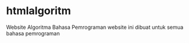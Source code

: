 # htmlalgoritm
Website Algoritma Bahasa Pemrograman
website ini dibuat untuk semua bahasa pemrograman
